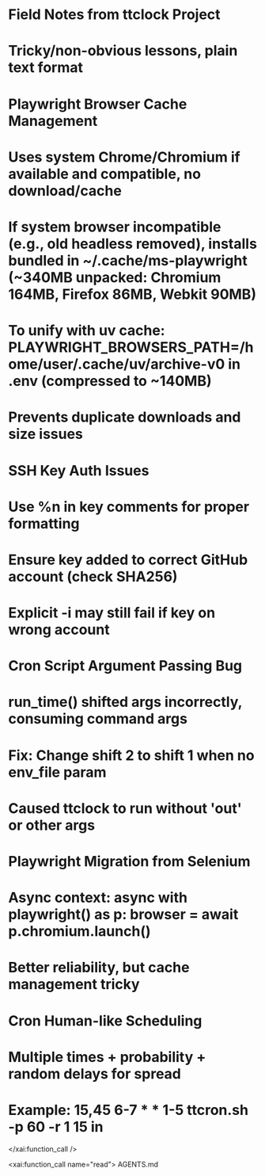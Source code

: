 # Field Notes from ttclock Project
# Tricky/non-obvious lessons, plain text format

# Playwright Browser Cache Management
# Uses system Chrome/Chromium if available and compatible, no download/cache
# If system browser incompatible (e.g., old headless removed), installs bundled in ~/.cache/ms-playwright (~340MB unpacked: Chromium 164MB, Firefox 86MB, Webkit 90MB)
# To unify with uv cache: PLAYWRIGHT_BROWSERS_PATH=/home/user/.cache/uv/archive-v0 in .env (compressed to ~140MB)
# Prevents duplicate downloads and size issues

# SSH Key Auth Issues
# Use %n in key comments for proper formatting
# Ensure key added to correct GitHub account (check SHA256)
# Explicit -i may still fail if key on wrong account

# Cron Script Argument Passing Bug
# run_time() shifted args incorrectly, consuming command args
# Fix: Change shift 2 to shift 1 when no env_file param
# Caused ttclock to run without 'out' or other args

# Playwright Migration from Selenium
# Async context: async with playwright() as p: browser = await p.chromium.launch()
# Better reliability, but cache management tricky

# Cron Human-like Scheduling
# Multiple times + probability + random delays for spread
# Example: 15,45 6-7 * * 1-5 ttcron.sh -p 60 -r 1 15 in</content>
</xai:function_call />

<xai:function_call name="read">
<parameter name="filePath">AGENTS.md